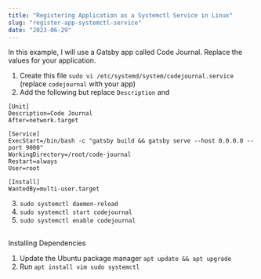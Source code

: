 ```yaml
---
title: "Registering Application as a Systemctl Service in Linux"
slug: "register-app-systemctl-service"
date: "2023-06-29"
---
```


In this example, I will use a Gatsby app called Code Journal. Replace the values for your application.

1. Create this file `sudo vi /etc/systemd/system/codejournal.service` (replace `codejournal` with your app)
2. Add the following but replace `Description` and 
```
[Unit]
Description=Code Journal
After=network.target

[Service]
ExecStart=/bin/bash -c "gatsby build && gatsby serve --host 0.0.0.0 --port 9000"
WorkingDirectory=/root/code-journal
Restart=always
User=root

[Install]
WantedBy=multi-user.target
```
3. `sudo systemctl daemon-reload`
4. `sudo systemctl start codejournal`
5. `sudo systemctl enable codejournal`

##
Installing Dependencies

1. Update the Ubuntu package manager `apt update && apt upgrade`
2. Run `apt install vim sudo systemctl`